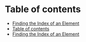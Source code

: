 # Table of contents

* [Finding the Index of an Element](README.md)
* [Table of contents](<Finding Index.md>)
* [Finding the Index of an Element](Finding-Index-test.md)
